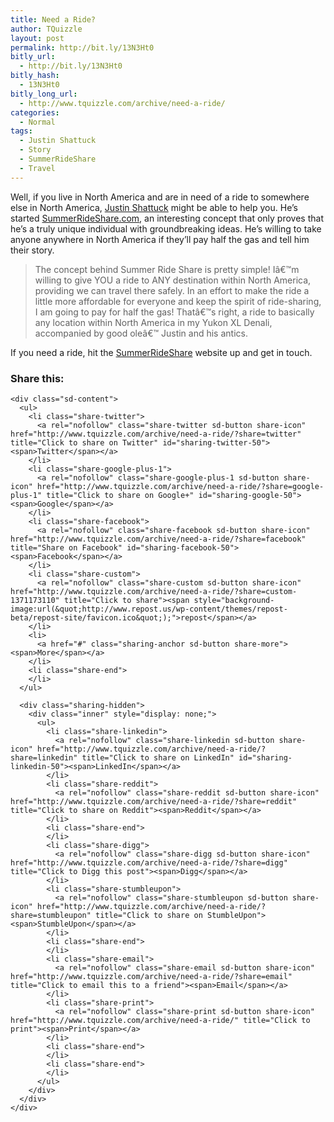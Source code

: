```yaml
---
title: Need a Ride?
author: TQuizzle
layout: post
permalink: http://bit.ly/13N3Ht0
bitly_url:
  - http://bit.ly/13N3Ht0
bitly_hash:
  - 13N3Ht0
bitly_long_url:
  - http://www.tquizzle.com/archive/need-a-ride/
categories:
  - Normal
tags:
  - Justin Shattuck
  - Story
  - SummerRideShare
  - Travel
---
```

Well, if you live in North America and are in need of a ride to somewhere else in North America, <a rel="nofollow" target="_blank" href="http://justinshattuck.com">Justin Shattuck</a> might be able to help you. He&#8217;s started <a rel="nofollow" target="_blank" href="http://SummerRideShare.com">SummerRideShare.com</a>, an interesting concept that only proves that he&#8217;s a truly unique individual with groundbreaking ideas. He&#8217;s willing to take anyone anywhere in North America if they&#8217;ll pay half the gas and tell him their story.

> The concept behind Summer Ride Share is pretty simple! Iâ€™m willing to give YOU a ride to ANY destination within North America, providing we can travel there safely. In an effort to make the ride a little more affordable for everyone and keep the spirit of ride-sharing, I am going to pay for half the gas! Thatâ€™s right, a ride to basically any location within North America in my Yukon XL Denali, accompanied by good oleâ€™ Justin and his antics.

If you need a ride, hit the <a rel="nofollow" target="_blank" href="http://SummerRideShare.com">SummerRideShare</a> website up and get in touch.  
<!-- adsense#posts -->

<div class="sharedaddy sd-sharing-enabled">
  <div class="robots-nocontent sd-block sd-social sd-social-icon-text sd-sharing">
    <h3 class="sd-title">
      Share this:
    </h3>
    
    <div class="sd-content">
      <ul>
        <li class="share-twitter">
          <a rel="nofollow" class="share-twitter sd-button share-icon" href="http://www.tquizzle.com/archive/need-a-ride/?share=twitter" title="Click to share on Twitter" id="sharing-twitter-50"><span>Twitter</span></a>
        </li>
        <li class="share-google-plus-1">
          <a rel="nofollow" class="share-google-plus-1 sd-button share-icon" href="http://www.tquizzle.com/archive/need-a-ride/?share=google-plus-1" title="Click to share on Google+" id="sharing-google-50"><span>Google</span></a>
        </li>
        <li class="share-facebook">
          <a rel="nofollow" class="share-facebook sd-button share-icon" href="http://www.tquizzle.com/archive/need-a-ride/?share=facebook" title="Share on Facebook" id="sharing-facebook-50"><span>Facebook</span></a>
        </li>
        <li class="share-custom">
          <a rel="nofollow" class="share-custom sd-button share-icon" href="http://www.tquizzle.com/archive/need-a-ride/?share=custom-1371173110" title="Click to share"><span style="background-image:url(&quot;http://www.repost.us/wp-content/themes/repost-beta/repost-site/favicon.ico&quot;);">repost</span></a>
        </li>
        <li>
          <a href="#" class="sharing-anchor sd-button share-more"><span>More</span></a>
        </li>
        <li class="share-end">
        </li>
      </ul>
      
      <div class="sharing-hidden">
        <div class="inner" style="display: none;">
          <ul>
            <li class="share-linkedin">
              <a rel="nofollow" class="share-linkedin sd-button share-icon" href="http://www.tquizzle.com/archive/need-a-ride/?share=linkedin" title="Click to share on LinkedIn" id="sharing-linkedin-50"><span>LinkedIn</span></a>
            </li>
            <li class="share-reddit">
              <a rel="nofollow" class="share-reddit sd-button share-icon" href="http://www.tquizzle.com/archive/need-a-ride/?share=reddit" title="Click to share on Reddit"><span>Reddit</span></a>
            </li>
            <li class="share-end">
            </li>
            <li class="share-digg">
              <a rel="nofollow" class="share-digg sd-button share-icon" href="http://www.tquizzle.com/archive/need-a-ride/?share=digg" title="Click to Digg this post"><span>Digg</span></a>
            </li>
            <li class="share-stumbleupon">
              <a rel="nofollow" class="share-stumbleupon sd-button share-icon" href="http://www.tquizzle.com/archive/need-a-ride/?share=stumbleupon" title="Click to share on StumbleUpon"><span>StumbleUpon</span></a>
            </li>
            <li class="share-end">
            </li>
            <li class="share-email">
              <a rel="nofollow" class="share-email sd-button share-icon" href="http://www.tquizzle.com/archive/need-a-ride/?share=email" title="Click to email this to a friend"><span>Email</span></a>
            </li>
            <li class="share-print">
              <a rel="nofollow" class="share-print sd-button share-icon" href="http://www.tquizzle.com/archive/need-a-ride/" title="Click to print"><span>Print</span></a>
            </li>
            <li class="share-end">
            </li>
            <li class="share-end">
            </li>
          </ul>
        </div>
      </div>
    </div>
  </div>
</div>